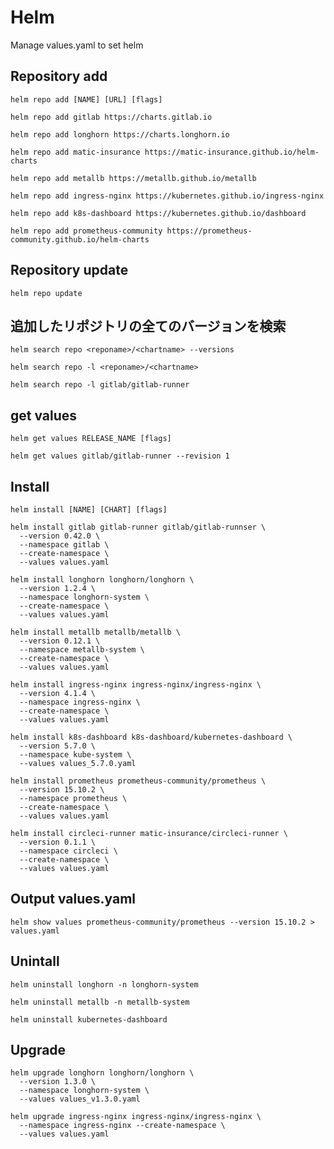 # Helm
Manage values.yaml to set helm

## Repository add
```
helm repo add [NAME] [URL] [flags]
```
```
helm repo add gitlab https://charts.gitlab.io
```
```
helm repo add longhorn https://charts.longhorn.io
```
```
helm repo add matic-insurance https://matic-insurance.github.io/helm-charts
```
```
helm repo add metallb https://metallb.github.io/metallb
```
```
helm repo add ingress-nginx https://kubernetes.github.io/ingress-nginx
```
```
helm repo add k8s-dashboard https://kubernetes.github.io/dashboard
```
```
helm repo add prometheus-community https://prometheus-community.github.io/helm-charts
```
## Repository update
```
helm repo update
```

## 追加したリポジトリの全てのバージョンを検索
```
helm search repo <reponame>/<chartname> --versions
```
```
helm search repo -l <reponame>/<chartname>
```
```
helm search repo -l gitlab/gitlab-runner
```

## get values
```
helm get values RELEASE_NAME [flags]
```
```
helm get values gitlab/gitlab-runner --revision 1
```
## Install
```
helm install [NAME] [CHART] [flags]
```
```
helm install gitlab gitlab-runner gitlab/gitlab-runnser \
  --version 0.42.0 \
  --namespace gitlab \
  --create-namespace \
  --values values.yaml
```

```
helm install longhorn longhorn/longhorn \
  --version 1.2.4 \
  --namespace longhorn-system \
  --create-namespace \
  --values values.yaml
```
```
helm install metallb metallb/metallb \
  --version 0.12.1 \
  --namespace metallb-system \
  --create-namespace \
  --values values.yaml
```
```
helm install ingress-nginx ingress-nginx/ingress-nginx \
  --version 4.1.4 \
  --namespace ingress-nginx \
  --create-namespace \
  --values values.yaml
```
```
helm install k8s-dashboard k8s-dashboard/kubernetes-dashboard \
  --version 5.7.0 \
  --namespace kube-system \
  --values values_5.7.0.yaml
```
```
helm install prometheus prometheus-community/prometheus \
  --version 15.10.2 \
  --namespace prometheus \
  --create-namespace \
  --values values.yaml
```
```
helm install circleci-runner matic-insurance/circleci-runner \
  --version 0.1.1 \
  --namespace circleci \
  --create-namespace \
  --values values.yaml
```

## Output values.yaml 
```
helm show values prometheus-community/prometheus --version 15.10.2 > values.yaml
```

## Unintall
```
helm uninstall longhorn -n longhorn-system
```
```
helm uninstall metallb -n metallb-system
```
```
helm uninstall kubernetes-dashboard
```

## Upgrade
```
helm upgrade longhorn longhorn/longhorn \
  --version 1.3.0 \
  --namespace longhorn-system \
  --values values_v1.3.0.yaml
```
```
helm upgrade ingress-nginx ingress-nginx/ingress-nginx \
  --namespace ingress-nginx --create-namespace \
  --values values.yaml
```
